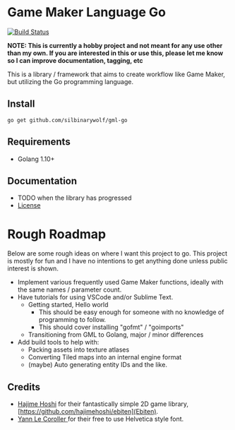 # Game Maker Language Go

[![Build Status](https://travis-ci.org/silbinarywolf/gml-go.svg?branch=master)](https://travis-ci.org/silbinarywolf/gml-go)

**NOTE: This is currently a hobby project and not meant for any use other than my own. If you are interested in this or use this, please let me know so I can improve documentation, tagging, etc**

This is a library / framework that aims to create workflow like Game Maker, but utilizing the Go programming language.

## Install

```
go get github.com/silbinarywolf/gml-go
```

## Requirements

* Golang 1.10+

## Documentation

* TODO when the library has progressed
* [License](LICENSE.md)

# Rough Roadmap

Below are some rough ideas on where I want this project to go. 
This project is mostly for fun and I have no intentions to get anything done unless public interest is shown.

* Implement various frequently used Game Maker functions, ideally with the same names / parameter count.
* Have tutorials for using VSCode and/or Sublime Text.
	- Getting started, Hello world
	 	- This should be easy enough for someone with no knowledge of programming to follow.
		- This should cover installing "gofmt" / "goimports"
	- Transitioning from GML to Golang, major / minor differences
* Add build tools to help with:
	- Packing assets into texture atlases
	- Converting Tiled maps into an internal engine format
	- (maybe) Auto generating entity IDs and the like.

## Credits

* [Hajime Hoshi](https://github.com/hajimehoshi/ebiten) for their fantastically simple 2D game library, [https://github.com/hajimehoshi/ebiten](Ebiten).
* [Yann Le Coroller ](www.yannlecoroller.com) for their free to use Helvetica style font. 